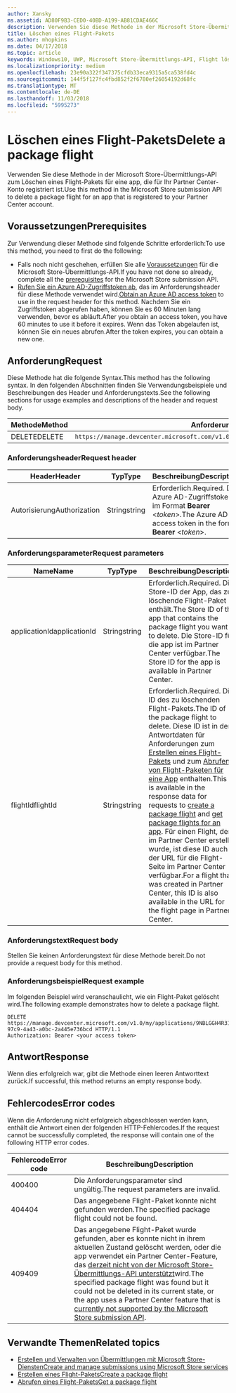 ```yaml
---
author: Xansky
ms.assetid: AD80F9B3-CED0-40BD-A199-AB81CDAE466C
description: Verwenden Sie diese Methode in der Microsoft Store-Übermittlungs-API zum Löschen eines Flight-Pakets für eine app, die für Ihr Partner Center-Konto registriert ist.
title: Löschen eines Flight-Pakets
ms.author: mhopkins
ms.date: 04/17/2018
ms.topic: article
keywords: Windows10, UWP, Microsoft Store-Übermittlungs-API, Flight löschen
ms.localizationpriority: medium
ms.openlocfilehash: 23e90a322f347375cfdb33eca9315a5ca538fd4c
ms.sourcegitcommit: 144f5f127fc4fbd852f2f6780ef26054192d68fc
ms.translationtype: MT
ms.contentlocale: de-DE
ms.lasthandoff: 11/03/2018
ms.locfileid: "5995273"
---
```

# <a name="delete-a-package-flight"></a><span data-ttu-id="3f402-104">Löschen eines Flight-Pakets</span><span class="sxs-lookup"><span data-stu-id="3f402-104">Delete a package flight</span></span>

<span data-ttu-id="3f402-105">Verwenden Sie diese Methode in der Microsoft Store-Übermittlungs-API zum Löschen eines Flight-Pakets für eine app, die für Ihr Partner Center-Konto registriert ist.</span><span class="sxs-lookup"><span data-stu-id="3f402-105">Use this method in the Microsoft Store submission API to delete a package flight for an app that is registered to your Partner Center account.</span></span>


## <a name="prerequisites"></a><span data-ttu-id="3f402-106">Voraussetzungen</span><span class="sxs-lookup"><span data-stu-id="3f402-106">Prerequisites</span></span>

<span data-ttu-id="3f402-107">Zur Verwendung dieser Methode sind folgende Schritte erforderlich:</span><span class="sxs-lookup"><span data-stu-id="3f402-107">To use this method, you need to first do the following:</span></span>

* <span data-ttu-id="3f402-108">Falls noch nicht geschehen, erfüllen Sie alle [Voraussetzungen](create-and-manage-submissions-using-windows-store-services.md#prerequisites) für die Microsoft Store-Übermittlungs-API.</span><span class="sxs-lookup"><span data-stu-id="3f402-108">If you have not done so already, complete all the [prerequisites](create-and-manage-submissions-using-windows-store-services.md#prerequisites) for the Microsoft Store submission API.</span></span>
* <span data-ttu-id="3f402-109">[Rufen Sie ein Azure AD-Zugriffstoken ab](create-and-manage-submissions-using-windows-store-services.md#obtain-an-azure-ad-access-token), das im Anforderungsheader für diese Methode verwendet wird.</span><span class="sxs-lookup"><span data-stu-id="3f402-109">[Obtain an Azure AD access token](create-and-manage-submissions-using-windows-store-services.md#obtain-an-azure-ad-access-token) to use in the request header for this method.</span></span> <span data-ttu-id="3f402-110">Nachdem Sie ein Zugriffstoken abgerufen haben, können Sie es 60 Minuten lang verwenden, bevor es abläuft.</span><span class="sxs-lookup"><span data-stu-id="3f402-110">After you obtain an access token, you have 60 minutes to use it before it expires.</span></span> <span data-ttu-id="3f402-111">Wenn das Token abgelaufen ist, können Sie ein neues abrufen.</span><span class="sxs-lookup"><span data-stu-id="3f402-111">After the token expires, you can obtain a new one.</span></span>

## <a name="request"></a><span data-ttu-id="3f402-112">Anforderung</span><span class="sxs-lookup"><span data-stu-id="3f402-112">Request</span></span>

<span data-ttu-id="3f402-113">Diese Methode hat die folgende Syntax.</span><span class="sxs-lookup"><span data-stu-id="3f402-113">This method has the following syntax.</span></span> <span data-ttu-id="3f402-114">In den folgenden Abschnitten finden Sie Verwendungsbeispiele und Beschreibungen des Header und Anforderungstexts.</span><span class="sxs-lookup"><span data-stu-id="3f402-114">See the following sections for usage examples and descriptions of the header and request body.</span></span>

| <span data-ttu-id="3f402-115">Methode</span><span class="sxs-lookup"><span data-stu-id="3f402-115">Method</span></span> | <span data-ttu-id="3f402-116">Anforderungs-URI</span><span class="sxs-lookup"><span data-stu-id="3f402-116">Request URI</span></span>                                                      |
|--------|------------------------------------------------------------------|
| <span data-ttu-id="3f402-117">DELETE</span><span class="sxs-lookup"><span data-stu-id="3f402-117">DELETE</span></span>    | ```https://manage.devcenter.microsoft.com/v1.0/my/applications/{applicationId}/flights/{flightId}``` |


### <a name="request-header"></a><span data-ttu-id="3f402-118">Anforderungsheader</span><span class="sxs-lookup"><span data-stu-id="3f402-118">Request header</span></span>

| <span data-ttu-id="3f402-119">Header</span><span class="sxs-lookup"><span data-stu-id="3f402-119">Header</span></span>        | <span data-ttu-id="3f402-120">Typ</span><span class="sxs-lookup"><span data-stu-id="3f402-120">Type</span></span>   | <span data-ttu-id="3f402-121">Beschreibung</span><span class="sxs-lookup"><span data-stu-id="3f402-121">Description</span></span>                                                                 |
|---------------|--------|-----------------------------------------------------------------------------|
| <span data-ttu-id="3f402-122">Autorisierung</span><span class="sxs-lookup"><span data-stu-id="3f402-122">Authorization</span></span> | <span data-ttu-id="3f402-123">String</span><span class="sxs-lookup"><span data-stu-id="3f402-123">string</span></span> | <span data-ttu-id="3f402-124">Erforderlich.</span><span class="sxs-lookup"><span data-stu-id="3f402-124">Required.</span></span> <span data-ttu-id="3f402-125">Das Azure AD-Zugriffstoken im Format **Bearer** &lt;*token*&gt;.</span><span class="sxs-lookup"><span data-stu-id="3f402-125">The Azure AD access token in the form **Bearer** &lt;*token*&gt;.</span></span> |


### <a name="request-parameters"></a><span data-ttu-id="3f402-126">Anforderungsparameter</span><span class="sxs-lookup"><span data-stu-id="3f402-126">Request parameters</span></span>

| <span data-ttu-id="3f402-127">Name</span><span class="sxs-lookup"><span data-stu-id="3f402-127">Name</span></span>        | <span data-ttu-id="3f402-128">Typ</span><span class="sxs-lookup"><span data-stu-id="3f402-128">Type</span></span>   | <span data-ttu-id="3f402-129">Beschreibung</span><span class="sxs-lookup"><span data-stu-id="3f402-129">Description</span></span>                                                                 |
|---------------|--------|-----------------------------------------------------------------------------|
| <span data-ttu-id="3f402-130">applicationId</span><span class="sxs-lookup"><span data-stu-id="3f402-130">applicationId</span></span> | <span data-ttu-id="3f402-131">String</span><span class="sxs-lookup"><span data-stu-id="3f402-131">string</span></span> | <span data-ttu-id="3f402-132">Erforderlich.</span><span class="sxs-lookup"><span data-stu-id="3f402-132">Required.</span></span> <span data-ttu-id="3f402-133">Die Store-ID der App, das zu löschende Flight-Paket enthält.</span><span class="sxs-lookup"><span data-stu-id="3f402-133">The Store ID of the app that contains the package flight you want to delete.</span></span> <span data-ttu-id="3f402-134">Die Store-ID für die app ist im Partner Center verfügbar.</span><span class="sxs-lookup"><span data-stu-id="3f402-134">The Store ID for the app is available in Partner Center.</span></span>  |
| <span data-ttu-id="3f402-135">flightId</span><span class="sxs-lookup"><span data-stu-id="3f402-135">flightId</span></span> | <span data-ttu-id="3f402-136">String</span><span class="sxs-lookup"><span data-stu-id="3f402-136">string</span></span> | <span data-ttu-id="3f402-137">Erforderlich.</span><span class="sxs-lookup"><span data-stu-id="3f402-137">Required.</span></span> <span data-ttu-id="3f402-138">Die ID des zu löschenden Flight-Pakets.</span><span class="sxs-lookup"><span data-stu-id="3f402-138">The ID of the package flight to delete.</span></span> <span data-ttu-id="3f402-139">Diese ID ist in den Antwortdaten für Anforderungen zum [Erstellen eines Flight-Pakets](create-a-flight.md) und zum [Abrufen von Flight-Paketen für eine App](get-flights-for-an-app.md) enthalten.</span><span class="sxs-lookup"><span data-stu-id="3f402-139">This ID is available in the response data for requests to [create a package flight](create-a-flight.md) and [get package flights for an app](get-flights-for-an-app.md).</span></span> <span data-ttu-id="3f402-140">Für einen Flight, der im Partner Center erstellt wurde, ist diese ID auch in der URL für die Flight-Seite im Partner Center verfügbar.</span><span class="sxs-lookup"><span data-stu-id="3f402-140">For a flight that was created in Partner Center, this ID is also available in the URL for the flight page in Partner Center.</span></span>  |


### <a name="request-body"></a><span data-ttu-id="3f402-141">Anforderungstext</span><span class="sxs-lookup"><span data-stu-id="3f402-141">Request body</span></span>

<span data-ttu-id="3f402-142">Stellen Sie keinen Anforderungstext für diese Methode bereit.</span><span class="sxs-lookup"><span data-stu-id="3f402-142">Do not provide a request body for this method.</span></span>


### <a name="request-example"></a><span data-ttu-id="3f402-143">Anforderungsbeispiel</span><span class="sxs-lookup"><span data-stu-id="3f402-143">Request example</span></span>

<span data-ttu-id="3f402-144">Im folgenden Beispiel wird veranschaulicht, wie ein Flight-Paket gelöscht wird.</span><span class="sxs-lookup"><span data-stu-id="3f402-144">The following example demonstrates how to delete a package flight.</span></span>

```
DELETE https://manage.devcenter.microsoft.com/v1.0/my/applications/9NBLGGH4R315/flights/43e448df-97c9-4a43-a0bc-2a445e736bcd HTTP/1.1
Authorization: Bearer <your access token>
```

## <a name="response"></a><span data-ttu-id="3f402-145">Antwort</span><span class="sxs-lookup"><span data-stu-id="3f402-145">Response</span></span>

<span data-ttu-id="3f402-146">Wenn dies erfolgreich war, gibt die Methode einen leeren Antworttext zurück.</span><span class="sxs-lookup"><span data-stu-id="3f402-146">If successful, this method returns an empty response body.</span></span>

## <a name="error-codes"></a><span data-ttu-id="3f402-147">Fehlercodes</span><span class="sxs-lookup"><span data-stu-id="3f402-147">Error codes</span></span>

<span data-ttu-id="3f402-148">Wenn die Anforderung nicht erfolgreich abgeschlossen werden kann, enthält die Antwort einen der folgenden HTTP-Fehlercodes.</span><span class="sxs-lookup"><span data-stu-id="3f402-148">If the request cannot be successfully completed, the response will contain one of the following HTTP error codes.</span></span>

| <span data-ttu-id="3f402-149">Fehlercode</span><span class="sxs-lookup"><span data-stu-id="3f402-149">Error code</span></span> |  <span data-ttu-id="3f402-150">Beschreibung</span><span class="sxs-lookup"><span data-stu-id="3f402-150">Description</span></span>                                                                                                                                                                           |
|--------|------------------|
| <span data-ttu-id="3f402-151">400</span><span class="sxs-lookup"><span data-stu-id="3f402-151">400</span></span>  | <span data-ttu-id="3f402-152">Die Anforderungsparameter sind ungültig.</span><span class="sxs-lookup"><span data-stu-id="3f402-152">The request parameters are invalid.</span></span> |
| <span data-ttu-id="3f402-153">404</span><span class="sxs-lookup"><span data-stu-id="3f402-153">404</span></span>  | <span data-ttu-id="3f402-154">Das angegebene Flight-Paket konnte nicht gefunden werden.</span><span class="sxs-lookup"><span data-stu-id="3f402-154">The specified package flight could not be found.</span></span>  |
| <span data-ttu-id="3f402-155">409</span><span class="sxs-lookup"><span data-stu-id="3f402-155">409</span></span>  | <span data-ttu-id="3f402-156">Das angegebene Flight-Paket wurde gefunden, aber es konnte nicht in ihrem aktuellen Zustand gelöscht werden, oder die app verwendet ein Partner Center-Feature, das [derzeit nicht von der Microsoft Store-Übermittlungs-API unterstützt](create-and-manage-submissions-using-windows-store-services.md#not_supported)wird.</span><span class="sxs-lookup"><span data-stu-id="3f402-156">The specified package flight was found but it could not be deleted in its current state, or the app uses a Partner Center feature that is [currently not supported by the Microsoft Store submission API](create-and-manage-submissions-using-windows-store-services.md#not_supported).</span></span> |   


## <a name="related-topics"></a><span data-ttu-id="3f402-157">Verwandte Themen</span><span class="sxs-lookup"><span data-stu-id="3f402-157">Related topics</span></span>

* [<span data-ttu-id="3f402-158">Erstellen und Verwalten von Übermittlungen mit Microsoft Store-Diensten</span><span class="sxs-lookup"><span data-stu-id="3f402-158">Create and manage submissions using Microsoft Store services</span></span>](create-and-manage-submissions-using-windows-store-services.md)
* [<span data-ttu-id="3f402-159">Erstellen eines Flight-Pakets</span><span class="sxs-lookup"><span data-stu-id="3f402-159">Create a package flight</span></span>](create-a-flight.md)
* [<span data-ttu-id="3f402-160">Abrufen eines Flight-Pakets</span><span class="sxs-lookup"><span data-stu-id="3f402-160">Get a package flight</span></span>](get-a-flight.md)
